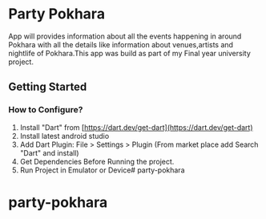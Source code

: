 # Party Pokhara
App will provides information about all the events happening in around Pokhara with all the details like information about venues,artists and nightlife of Pokhara.This app was build as  part of my Final year university project.

## Getting Started
### How to Configure?
1. Install "Dart" from [https://dart.dev/get-dart](https://dart.dev/get-dart)
2. Install latest android studio
3. Add Dart Plugin: File > Settings > Plugin (From market place add Search "Dart" and install)
4. Get Dependencies Before Running the project.
5. Run Project in Emulator or Device# party-pokhara
# party-pokhara
